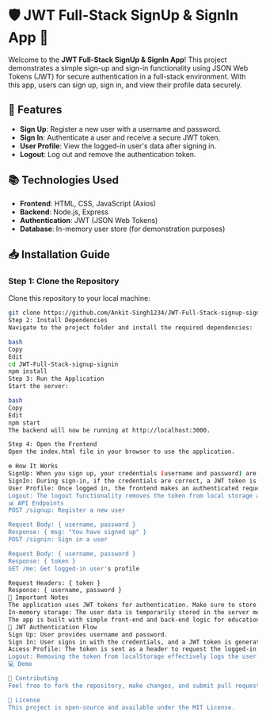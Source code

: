 # 🛡️ JWT Full-Stack SignUp & SignIn App 🚀

Welcome to the **JWT Full-Stack SignUp & SignIn App**! This project demonstrates a simple sign-up and sign-in functionality using JSON Web Tokens (JWT) for secure authentication in a full-stack environment. With this app, users can sign up, sign in, and view their profile data securely.

## 🔧 Features

- **Sign Up**: Register a new user with a username and password.
- **Sign In**: Authenticate a user and receive a secure JWT token.
- **User Profile**: View the logged-in user's data after signing in.
- **Logout**: Log out and remove the authentication token.

## 📚 Technologies Used

- **Frontend**: HTML, CSS, JavaScript (Axios)
- **Backend**: Node.js, Express
- **Authentication**: JWT (JSON Web Tokens)
- **Database**: In-memory user store (for demonstration purposes)

## 📥 Installation Guide

### Step 1: Clone the Repository

Clone this repository to your local machine:

```bash
git clone https://github.com/Ankit-Singh1234/JWT-Full-Stack-signup-signin.git
Step 2: Install Dependencies
Navigate to the project folder and install the required dependencies:

bash
Copy
Edit
cd JWT-Full-Stack-signup-signin
npm install
Step 3: Run the Application
Start the server:

bash
Copy
Edit
npm start
The backend will now be running at http://localhost:3000.

Step 4: Open the Frontend
Open the index.html file in your browser to use the application.

⚙️ How It Works
SignUp: When you sign up, your credentials (username and password) are stored in memory (this is temporary; for production, use a database).
SignIn: During sign-in, if the credentials are correct, a JWT token is generated and sent back as a response.
User Profile: Once logged in, the frontend makes an authenticated request to fetch the user's data using the stored token.
Logout: The logout functionality removes the token from local storage and clears the user information.
📊 API Endpoints
POST /signup: Register a new user

Request Body: { username, password }
Response: { msg: "You have signed up" }
POST /signin: Sign in a user

Request Body: { username, password }
Response: { token }
GET /me: Get logged-in user's profile

Request Headers: { token }
Response: { username, password }
🚨 Important Notes
The application uses JWT tokens for authentication. Make sure to store the token securely in your browser (localStorage).
In-memory storage: The user data is temporarily stored in the server memory. For production applications, you should integrate a database (e.g., MongoDB, MySQL).
The app is built with simple front-end and back-end logic for educational purposes.
🔑 JWT Authentication Flow
Sign Up: User provides username and password.
Sign In: User signs in with the credentials, and a JWT token is generated.
Access Profile: The token is sent as a header to request the logged-in user's information.
Logout: Removing the token from localStorage effectively logs the user out.
💻 Demo

👥 Contributing
Feel free to fork the repository, make changes, and submit pull requests. If you encounter any issues, please open an issue in the GitHub repository.

📜 License
This project is open-source and available under the MIT License.
